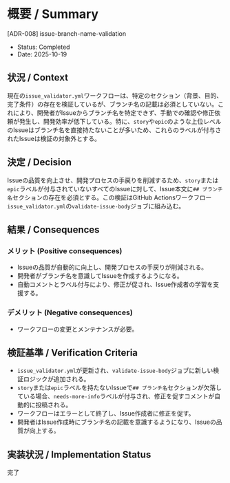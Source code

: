 # 概要 / Summary
[ADR-008] issue-branch-name-validation

- Status: Completed
- Date: 2025-10-19

## 状況 / Context

現在の`issue_validator.yml`ワークフローは、特定のセクション（背景、目的、完了条件）の存在を検証しているが、ブランチ名の記載は必須としていない。これにより、開発者がIssueからブランチ名を特定できず、手動での確認や修正依頼が発生し、開発効率が低下している。特に、`story`や`epic`のような上位レベルのIssueはブランチ名を直接持たないことが多いため、これらのラベルが付与されたIssueは検証の対象外とする。

## 決定 / Decision
Issueの品質を向上させ、開発プロセスの手戻りを削減するため、`story`または`epic`ラベルが付与されていないすべてのIssueに対して、Issue本文に`## ブランチ名`セクションの存在を必須とする。この検証はGitHub Actionsワークフロー`issue_validator.yml`の`validate-issue-body`ジョブに組み込む。

## 結果 / Consequences

### メリット (Positive consequences)
*   Issueの品質が自動的に向上し、開発プロセスの手戻りが削減される。
*   開発者がブランチ名を意識してIssueを作成するようになる。
*   自動コメントとラベル付与により、修正が促され、Issue作成者の学習を支援する。

### デメリット (Negative consequences)
*   ワークフローの変更とメンテナンスが必要。

## 検証基準 / Verification Criteria
*   `issue_validator.yml`が更新され、`validate-issue-body`ジョブに新しい検証ロジックが追加される。
*   `story`または`epic`ラベルを持たないIssueで`## ブランチ名`セクションが欠落している場合、`needs-more-info`ラベルが付与され、修正を促すコメントが自動的に投稿される。
*   ワークフローはエラーとして終了し、Issue作成者に修正を促す。
*   開発者はIssue作成時にブランチ名の記載を意識するようになり、Issueの品質が向上する。

## 実装状況 / Implementation Status
完了